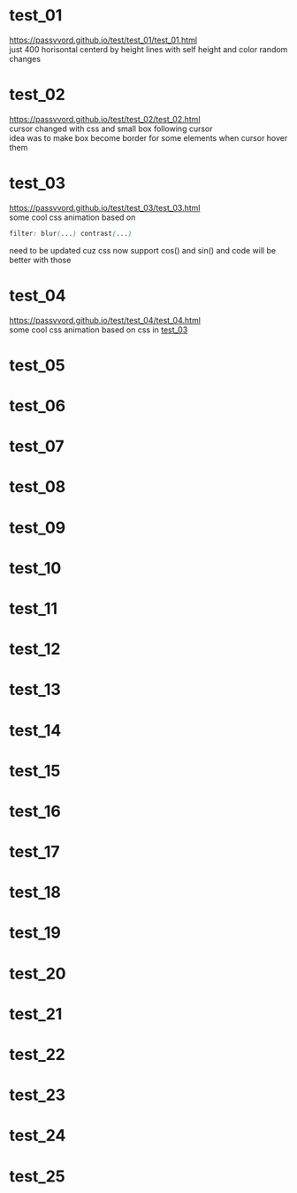 # test_01
https://passvvord.github.io/test/test_01/test_01.html<br>
just 400 horisontal centerd by height lines with self height and color random changes 

# test_02
https://passvvord.github.io/test/test_02/test_02.html<br>
cursor changed with css and small box following cursor<br>
idea was to make box become border for some elements when cursor hover them 

# test_03
https://passvvord.github.io/test/test_03/test_03.html<br>
some cool css animation based on 
```css
filter: blur(...) contrast(...)
```
need to be updated cuz css now support cos() and sin() and code will be better with those

# test_04
https://passvvord.github.io/test/test_04/test_04.html<br>
some cool css animation based on css in [test_03](#test_03)

# test_05
# test_06
# test_07
# test_08
# test_09
# test_10
# test_11
# test_12
# test_13
# test_14
# test_15
# test_16
# test_17
# test_18
# test_19
# test_20
# test_21
# test_22
# test_23
# test_24
# test_25
